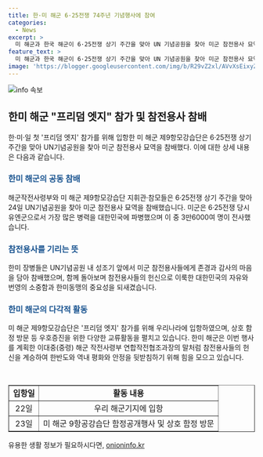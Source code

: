 ```yaml
---
title: 한·미 해군 6·25전쟁 74주년 기념행사에 참여
categories:
  - News
excerpt: >
  미 해군과 한국 해군이 6·25전쟁 상기 주간을 맞아 UN 기념공원을 찾아 미군 참전용사 묘역을 참배했습니다. 한미 장병들은 미군 참전용사들에게 존경과 감사의 마음을 담아 참배했으며, UN기념공원 내 다양한 교류활동을 통해 상호운용성과 연합방위태세를 강화하고 있습니다. 또한, 미 해군 제9항모강습단은 한국을 포함한 다양한 국가의 해군과의 군사훈련 프리덤 엣지에 참가하기 위해 한국을 방문하고 있습니다. 한미 해군은 한반도와 역내의 안전과 평화를 위해 협력하여 노력할 것을 다짐했습니다.
feature_text: >
  미 해군과 한국 해군이 6·25전쟁 상기 주간을 맞아 UN 기념공원을 찾아 미군 참전용사 묘역을 참배했습니다. 한미 장병들은 미군 참전용사들에게 존경과 감사의 마음을 담아 참배했으며, UN기념공원 내 다양한 교류활동을 통해 상호운용성과 연합방위태세를 강화하고 있습니다. 또한, 미 해군 제9항모강습단은 한국을 포함한 다양한 국가의 해군과의 군사훈련 프리덤 엣지에 참가하기 위해 한국을 방문하고 있습니다. 한미 해군은 한반도와 역내의 안전과 평화를 위해 협력하여 노력할 것을 다짐했습니다.
image: 'https://blogger.googleusercontent.com/img/b/R29vZ2xl/AVvXsEixyZcFfHzMRdzZMjFBmAUKJYCLCGyLL1o632UiGVXcaFdKo_bkvkuCioo0uUKlGfBVcT3P84aROyZIXSBEx3Aw5nCQ3pTgDom1WDC4m8eifvWiAmWEEVb4x6G_l8C0QH225ldMjyaFvpxGEBGNO37VmDTDMHGhJPq73UglMfDca1-0aw/s1600/blogspot.png'
---
```


<p><img src="https://blogger.googleusercontent.com/img/b/R29vZ2xl/AVvXsEixyZcFfHzMRdzZMjFBmAUKJYCLCGyLL1o632UiGVXcaFdKo_bkvkuCioo0uUKlGfBVcT3P84aROyZIXSBEx3Aw5nCQ3pTgDom1WDC4m8eifvWiAmWEEVb4x6G_l8C0QH225ldMjyaFvpxGEBGNO37VmDTDMHGhJPq73UglMfDca1-0aw/s1600/blogspot.png" alt="info 속보" /></p>

<h2 data-ke-size="size26">한미 해군 "프리덤 엣지" 참가 및 참전용사 참배</h2>

<p data-ke-size="size16">한·미·일 첫 '프리덤 엣지' 참가를 위해 입항한 미 해군 제9항모강습단은 6·25전쟁 상기 주간을 맞아 UN기념공원을 찾아 미군 참전용사 묘역을 참배했다. 이에 대한 상세 내용은 다음과 같습니다.</p>

<h3><b><span style="color: #1a5490;">한미 해군의 공동 참배</span></b></h3>

<p data-ke-size="size16">해군작전사령부와 미 해군 제9항모강습단 지휘관·참모들은 6·25전쟁 상기 주간을 맞아 24일 UN기념공원을 찾아 미군 참전용사 묘역을 참배했습니다. 미군은 6·25전쟁 당시 유엔군으로서 가장 많은 병력을 대한민국에 파병했으며 이 중 3만6000여 명이 전사했습니다.</p>

<h3><b><span style="color: #1a5490;">참전용사를 기리는 뜻</span></b></h3>

<p data-ke-size="size16">한미 장병들은 UN기념공원 내 성조기 앞에서 미군 참전용사들에게 존경과 감사의 마음을 담아 참배했으며, 함께 돌아보며 참전용사들의 헌신으로 이룩한 대한민국의 자유와 번영의 소중함과 한미동맹의 중요성을 되새겼습니다.</p>

<h3><b><span style="color: #1a5490;">한미 해군의 다각적 활동</span></b></h3>

<p data-ke-size="size16">미 해군 제9항모강습단은 '프리덤 엣지' 참가를 위해 우리나라에 입항하였으며, 상호 함정 방문 등 우호증진을 위한 다양한 교류활동을 펼치고 있습니다. 한미 해군은 이번 행사를 계획한 이대중(중령) 해군 작전사령부 연합작전협조과장의 말처럼 참전용사들의 헌신을 계승하여 한반도와 역내 평화와 안정을 뒷받침하기 위해 힘을 모으고 있습니다.</p>

<p data-ke-size="size16">&nbsp;</p>

<table style="width: 100%;" border="1">
<tbody>
<tr>
<td style="text-align: center; height: 17px;"><b>입항일</b></td>
<td style="text-align: center; height: 17px;"><b>활동 내용</b></td>
</tr>
<tr>
<td style="text-align: center;">22일</td>
<td style="text-align: center;">우리 해군기지에 입항</td>
</tr>
<tr>
<td style="text-align: center;">23일</td>
<td style="text-align: center;">미 해군 9항공강습단 함정공개행사 및 상호 함정 방문</td>
</tr>
</tbody>
</table>
유용한 생활 정보가 필요하시다면, <a href="https://onioninfo.kr" rel="dofollow">onioninfo.kr</a>



